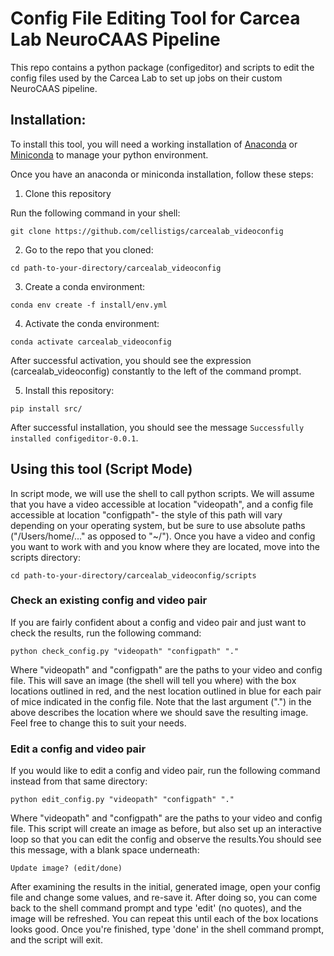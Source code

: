 # Config File Editing Tool for Carcea Lab NeuroCAAS Pipeline 

This repo contains a python package (configeditor) and scripts to edit the config files used by the Carcea Lab to set up jobs on their custom NeuroCAAS pipeline. 

## Installation:
To install this tool, you will need a working installation of [Anaconda](https://docs.anaconda.com/anaconda/install/) or [Miniconda](https://docs.conda.io/projects/continuumio-conda/en/latest/user-guide/install/) to manage your python environment.  

Once you have an anaconda or miniconda installation, follow these steps: 
1. Clone this repository 

Run the following command in your shell:

`git clone https://github.com/cellistigs/carcealab_videoconfig`

2. Go to the repo that you cloned: 

`cd path-to-your-directory/carcealab_videoconfig`

3. Create a conda environment:

`conda env create -f install/env.yml`

4. Activate the conda environment:

`conda activate carcealab_videoconfig`

After successful activation, you should see the expression (carcealab_videoconfig) constantly to the left of the command prompt.

5. Install this repository:

`pip install src/`

After successful installation, you should see the message `Successfully installed configeditor-0.0.1`. 

## Using this tool (Script Mode)
In script mode, we will use the shell to call python scripts. We will assume that you have a video accessible at location "videopath", and a config file accessible at location "configpath"- the style of this path will vary depending on your operating system, but be sure to use absolute paths ("/Users/home/..." as opposed to "~/"). Once you have a video and config you want to work with and you know where they are located, move into the scripts directory: 

`cd path-to-your-directory/carcealab_videoconfig/scripts`

### Check an existing config and video pair
If you are fairly confident about a config and video pair and just want to check the results, run the following command: 

`python check_config.py "videopath" "configpath" "."`

Where "videopath" and "configpath" are the paths to your video and config file. This will save an image (the shell will tell you where) with the box locations outlined in red, and the nest location outlined in blue for each pair of mice indicated in the config file. Note that the last argument (\".\") in the above describes the location where we should save the resulting image. Feel free to change this to suit your needs.  

### Edit a config and video pair
If you would like to edit a config and video pair, run the following command instead from that same directory:  

`python edit_config.py "videopath" "configpath" "."`

Where "videopath" and "configpath" are the paths to your video and config file. This script will create an image as before, but also set up an interactive loop so that you can edit the config and observe the results.You should see this message, with a blank space underneath: 

`Update image? (edit/done)`

 After examining the results in the initial, generated image, open your config file and change some values, and re-save it. After doing so, you can come back to the shell command prompt and type 'edit' (no quotes), and the image will be refreshed. You can repeat this until each of the box locations looks good. Once you're finished, type 'done' in the shell command prompt, and the script will exit.   




